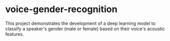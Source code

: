 # voice-gender-recognition
This project demonstrates the development of a deep learning model to classify a speaker's gender (male or female) based on their voice's acoustic features.
